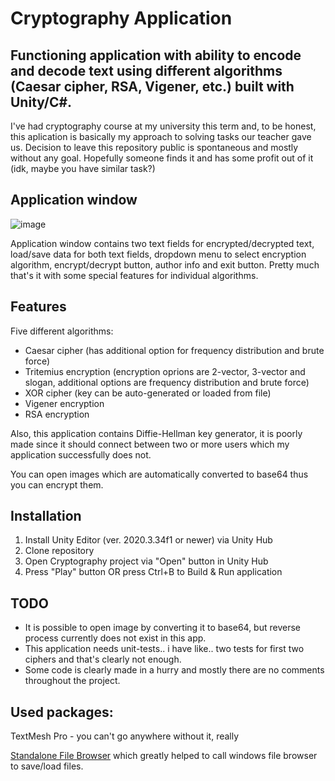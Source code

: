 # Cryptography Application

## Functioning application with ability to encode and decode text using different algorithms (Caesar cipher, RSA, Vigener, etc.) built with Unity/C#.

I've had cryptography course at my university this term and, to be honest, this aplication is basically my approach to solving tasks our teacher gave us. 
Decision to leave this repository public is spontaneous and mostly without any goal. Hopefully someone finds it and has some profit out of it (idk, maybe you have similar task?)

## Application window
![image](https://user-images.githubusercontent.com/59531932/175290402-29464a75-8117-4c61-8f9a-bec67668e580.png)

Application window contains two text fields for encrypted/decrypted text, load/save data for both text fields, dropdown menu to select encryption algorithm, encrypt/decrypt button, author info and exit button. 
Pretty much that's it with some special features for individual algorithms.

## Features
Five different algorithms:
* Caesar cipher (has additional option for frequency distribution and brute force)
* Tritemius encryption (encryption oprions are 2-vector, 3-vector and slogan, additional options are frequency distribution and brute force)
* XOR cipher (key can be auto-generated or loaded from file)
* Vigener encryption
* RSA encryption

Also, this application contains Diffie-Hellman key generator, it is poorly made since it should connect between two or more users which my application successfully does not.

You can open images which are automatically converted to base64 thus you can encrypt them.

## Installation
1. Install Unity Editor (ver. 2020.3.34f1 or newer) via Unity Hub
2. Clone repository
3. Open Cryptography project via "Open" button in Unity Hub
4. Press "Play" button OR press Ctrl+B to Build & Run application

## TODO
* It is possible to open image by converting it to base64, but reverse process currently does not exist in this app.
* This application needs unit-tests.. i have like.. two tests for first two ciphers and that's clearly not enough.
* Some code is clearly made in a hurry and mostly there are no comments throughout the project.

## Used packages:
TextMesh Pro - you can't go anywhere without it, really

[Standalone File Browser](https://github.com/gkngkc/UnityStandaloneFileBrowser) which greatly helped to call windows file browser to save/load files.
